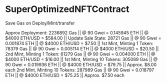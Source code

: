 # SuperOptimizedNFTContract

Save Gas on Deploy/Mint/transfer


 Approx Deployment: 2236892 Gas              || @ 90 Gwei = 0.145945 ETH || @ $4000 ETH/USD = $584.00 || 
 Update Sale State: 28721 Gas                || @ 90 Gwei = 0.001874 ETH || @ $4000 ETH/USD = $7.50   || 
 1st Mint, Minting 1 Token: 78379 Gas        || @ 90 Gwei = 0.005114 ETH || @ $4000 ETH/USD = $20.50  || 
 2nd Mint, Minting 1 Token: 61279 Gas        || @ 90 Gwei = 0.004000 ETH || @ $4000 ETH/USD = $16.00  || 
 1st Mint, Minting 10 Tokens: 305089 Gas     || @ 90 Gwei = 0.019936 ETH || @ $4000 ETH/USD = $79.75  || Approx. $8.00 each
 2nd Mint, Minting 10 Tokens: 287989 Gas     || @ 90 Gwei = 0.018797 ETH || @ $4000 ETH/USD = $75.25  || Approx. $7.50 each

